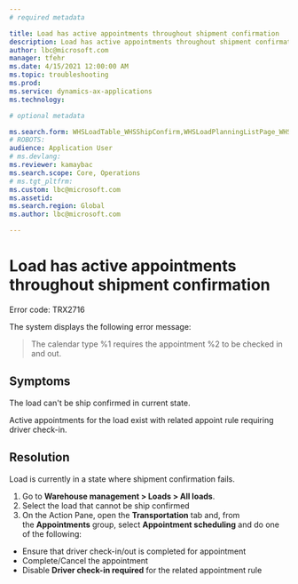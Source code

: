 ```yaml
---
# required metadata

title: Load has active appointments throughout shipment confirmation
description: Load has active appointments throughout shipment confirmation
author: lbc@microsoft.com
manager: tfehr
ms.date: 4/15/2021 12:00:00 AM
ms.topic: troubleshooting
ms.prod: 
ms.service: dynamics-ax-applications
ms.technology: 

# optional metadata

ms.search.form: WHSLoadTable_WHSShipConfirm,WHSLoadPlanningListPage_WHSShipConfirm,WHSLoadPlanningWorkbench_WHSShipConfirm,WHSTransportLoad_WHSShipConfirm,WHSShipPlanningListPage_WHSShipConfirm,WHSShipmentDetails_WHSShipConfirm,WHSWorkTable_WHSShipConfirm,WHSWorkTableListPage_WHSShipConfirm,Dialog_WHSOutboundShipConfirmController_WHSOutboundShipConfirm
# ROBOTS: 
audience: Application User
# ms.devlang: 
ms.reviewer: kamaybac
ms.search.scope: Core, Operations
# ms.tgt_pltfrm: 
ms.custom: lbc@microsoft.com
ms.assetid: 
ms.search.region: Global
ms.author: lbc@microsoft.com

---
```


# Load has active appointments throughout shipment confirmation

Error code: TRX2716

The system displays the following error message:

> The calendar type %1 requires the appointment %2 to be checked in and out.

## Symptoms
The load can't be ship confirmed in current state.

Active appointments for the load exist with related appoint rule requiring driver check-in.




## Resolution
Load is currently in a state where shipment confirmation fails.

1. Go to **Warehouse management \> Loads \> All loads**.
1. Select the load that cannot be ship confirmed
1. On the Action Pane, open the **Transportation** tab and, from the **Appointments** group, select **Appointment scheduling** and do one of the following:

- Ensure that driver check-in/out is completed for appointment
- Complete/Cancel the appointment 
- Disable **Driver check-in required** for the related appointment rule



